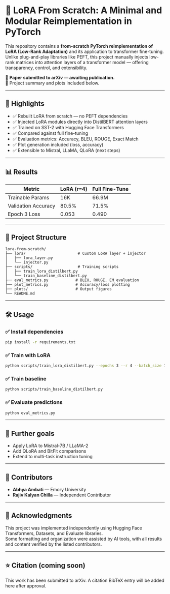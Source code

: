 # 🔬 LoRA From Scratch: A Minimal and Modular Reimplementation in PyTorch

This repository contains a **from-scratch PyTorch reimplementation of LoRA (Low-Rank Adaptation)** and its application to transformer fine-tuning. Unlike plug-and-play libraries like PEFT, this project manually injects low-rank matrices into attention layers of a transformer model — offering transparency, control, and extensibility.

📝 **Paper submitted to arXiv — awaiting publication.**  
📂 Project summary and plots included below.

---

## 🚀 Highlights

- ✅ Rebuilt LoRA from scratch — no PEFT dependencies
- ✅ Injected LoRA modules directly into DistilBERT attention layers
- ✅ Trained on SST-2 with Hugging Face Transformers
- ✅ Compared against full fine-tuning
- ✅ Evaluation metrics: Accuracy, BLEU, ROUGE, Exact Match
- ✅ Plot generation included (loss, accuracy)
- ✅ Extensible to Mistral, LLaMA, QLoRA (next steps)

---

## 📊 Results

| Metric              | LoRA (r=4) | Full Fine-Tune |
|---------------------|------------|----------------|
| Trainable Params     | 16K        | 66.9M          |
| Validation Accuracy  | 80.5%      | 71.5%          |
| Epoch 3 Loss         | 0.053      | 0.490          |

---

## 📁 Project Structure

```
lora-from-scratch/
├── lora/                       # Custom LoRA layer + injector
│   ├── lora_layer.py
│   └── injector.py
├── scripts/                    # Training scripts
│   ├── train_lora_distilbert.py
│   └── train_baseline_distilbert.py
├── eval_metrics.py            # BLEU, ROUGE, EM evaluation
├── plot_metrics.py            # Accuracy/loss plotting
├── plots/                     # Output figures
└── README.md
```

---


## 🛠 Usage

### ✅ Install dependencies
```bash
pip install -r requirements.txt
```

### ✅ Train with LoRA
```bash
python scripts/train_lora_distilbert.py --epochs 3 --r 4 --batch_size 16
```

### ✅ Train baseline
```bash
python scripts/train_baseline_distilbert.py
```

### ✅ Evaluate predictions
```bash
python eval_metrics.py
```

---

## 🧪 Further goals

- Apply LoRA to Mistral-7B / LLaMA-2
- Add QLoRA and BitFit comparisons
- Extend to multi-task instruction tuning

---

## 🤝 Contributors

- **Abhya Ambati** — Emory University  
- **Rajiv Kalyan Chilla** — Independent Contributor


---

## 🙏 Acknowledgments

This project was implemented independently using Hugging Face Transformers, Datasets, and Evaluate libraries.  
Some formatting and organization were assisted by AI tools, with all results and content verified by the listed contributors.

---

## ⭐ Citation (coming soon)

This work has been submitted to arXiv. A citation BibTeX entry will be added here after approval.
